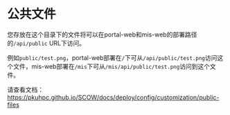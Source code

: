 # 公共文件

您存放在这个目录下的文件将可以在portal-web和mis-web的部署路径的`/api/public` URL下访问。

例如`public/test.png`，portal-web部署在`/`下可从`/api/public/test.png`访问这个文件，mis-web部署在`/mis`下可从`/mis/api/public/test.png`访问到这个文件。

请查看文档：https://pkuhpc.github.io/SCOW/docs/deploy/config/customization/public-files